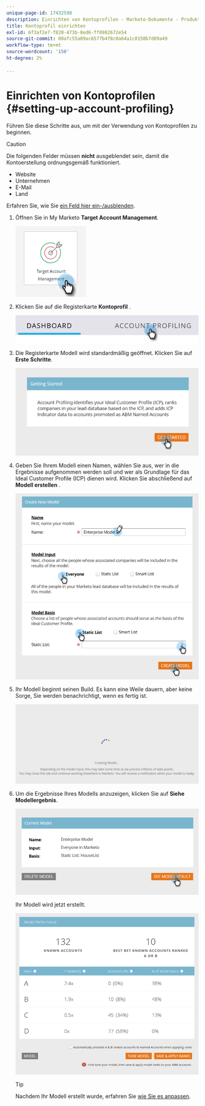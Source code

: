 ```yaml
---
unique-page-id: 17432598
description: Einrichten von Kontoprofilen - Marketo-Dokumente - Produktdokumentation
title: Kontoprofil einrichten
exl-id: 6f3af2e7-f820-473b-8ed6-ff0982672e54
source-git-commit: 08afc55a09ac6577b4f8c0a64a1c0150b7d09a49
workflow-type: tm+mt
source-wordcount: '150'
ht-degree: 2%

---
```


# Einrichten von Kontoprofilen {#setting-up-account-profiling}

Führen Sie diese Schritte aus, um mit der Verwendung von Kontoprofilen zu beginnen.

>[!CAUTION]
>
>Die folgenden Felder müssen **nicht** ausgeblendet sein, damit die Kontoerstellung ordnungsgemäß funktioniert.
>
>* Website
>* Unternehmen
>* E-Mail
>* Land

>
>
Erfahren Sie, wie Sie [ein Feld hier ein-/ausblenden](/help/marketo/product-docs/administration/field-management/hide-and-unhide-a-field.md#unhide-a-field).

1. Öffnen Sie in My Marketo **Target Account Management**.

   ![](assets/setting-up-account-profiling-1.png)

1. Klicken Sie auf die Registerkarte **Kontoprofil** .

   ![](assets/two-1.png)

1. Die Registerkarte Modell wird standardmäßig geöffnet. Klicken Sie auf **Erste Schritte**.

   ![](assets/three.png)

1. Geben Sie Ihrem Modell einen Namen, wählen Sie aus, wer in die Ergebnisse aufgenommen werden soll und wer als Grundlage für das Ideal Customer Profile (ICP) dienen wird. Klicken Sie abschließend auf **Modell erstellen** .

   ![](assets/four.png)

1. Ihr Modell beginnt seinen Build. Es kann eine Weile dauern, aber keine Sorge, Sie werden benachrichtigt, wenn es fertig ist.

   ![](assets/five.png)

1. Um die Ergebnisse Ihres Modells anzuzeigen, klicken Sie auf **Siehe Modellergebnis**.

   ![](assets/six.png)

   Ihr Modell wird jetzt erstellt.

   ![](assets/seven.png)

   >[!TIP]
   >
   >Nachdem Ihr Modell erstellt wurde, erfahren Sie [wie Sie es anpassen](/help/marketo/product-docs/target-account-management/account-profiling/account-profiling-ranking-and-tuning.md).
